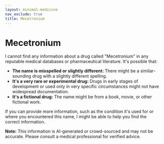 ```yaml
---
layout: minimal-medicine
nav_exclude: true
title: Mecetronium
---
```


# Mecetronium

I cannot find any information about a drug called "Mecetronium" in any reputable medical databases or pharmaceutical literature.  It's possible that:

* **The name is misspelled or slightly different:** There might be a similar-sounding drug with a slightly different spelling.
* **It's a very rare or experimental drug:**  Drugs in early stages of development or used only in very specific circumstances might not have widespread documentation.
* **It's a fictional drug:** The name might be from a book, movie, or other fictional work.

If you can provide more information, such as the condition it's used for or where you encountered this name, I might be able to help you find the correct information.


**Note:** This information is AI-generated or crowd-sourced and may not be accurate. Please consult a medical professional for verified advice.